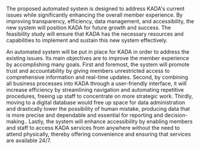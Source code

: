 The proposed automated system is designed to address KADA's current issues while significantly enhancing the overall member experience. By improving transparency, efficiency, data management, and accessibility, the new system will position KADA for future growth and success. The feasibility study will ensure that KADA has the necessary resources and capabilities to implement and sustain this new system effectively.

An automated system will be put in place for KADA in order to address the existing issues. Its main objectives are to improve the member experience by accomplishing many goals. First and foremost, the system will promote trust and accountability by giving members unrestricted access to comprehensive information and real-time updates. Second, by combining all business processes into KADA through a user-friendly interface, it will increase efficiency by streamlining navigation and automating repetitive procedures, freeing up staff to concentrate on more strategic work. Thirdly, moving to a digital database would free up space for data administration and drastically lower the possibility of human mistake, producing data that is more precise and dependable and essential for reporting and decision-making.. Lastly, the system will enhance accessibility by enabling members and staff to access KADA services from anywhere without the need to attend physically, thereby offering convenience and ensuring that services are available 24/7.

